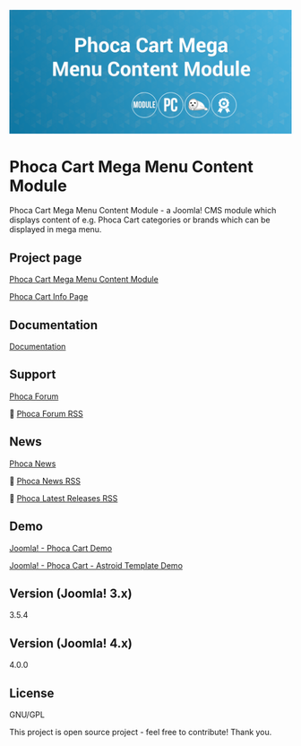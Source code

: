 



![Phoca Cart Mega Menu Content Module](https://github.com/PhocaCz/PhocaCartMegaMenuContentModule/blob/master/mod_phocacart_mega_menu_content.png?raw=true)

# Phoca Cart Mega Menu Content Module



Phoca Cart Mega Menu Content Module - a Joomla! CMS module which displays content of e.g. Phoca Cart categories or brands which can be displayed in mega menu.



## Project page

[Phoca Cart Mega Menu Content Module](https://www.phoca.cz/phoca-cart-mega-menu-content-module)

[Phoca Cart Info Page](https://www.phoca.cz/project/phocacart-joomla-ecommerce)



## Documentation

[Documentation](https://www.phoca.cz/documentation/)





## Support

[Phoca Forum](https://www.phoca.cz/forum)

:bell: [Phoca Forum RSS](https://www.phoca.cz/forum/app.php/feed)



## News

[Phoca News](https://www.phoca.cz/news)

:bell: [Phoca News RSS](https://www.phoca.cz/news?format=feed&type=rss)

:bell: [Phoca Latest Releases RSS](https://www.phoca.cz/download/feed/111?format=feed&type=rss)



## Demo

[Joomla! - Phoca Cart Demo](https://www.phoca.cz/phocacartdemo/)

[Joomla! - Phoca Cart - Astroid Template Demo](https://www.phoca.cz/phocacartdemo/astroid/)



## Version (Joomla! 3.x)

3.5.4

## Version (Joomla! 4.x)

4.0.0



## License

GNU/GPL



This project is open source project - feel free to contribute! Thank you.
